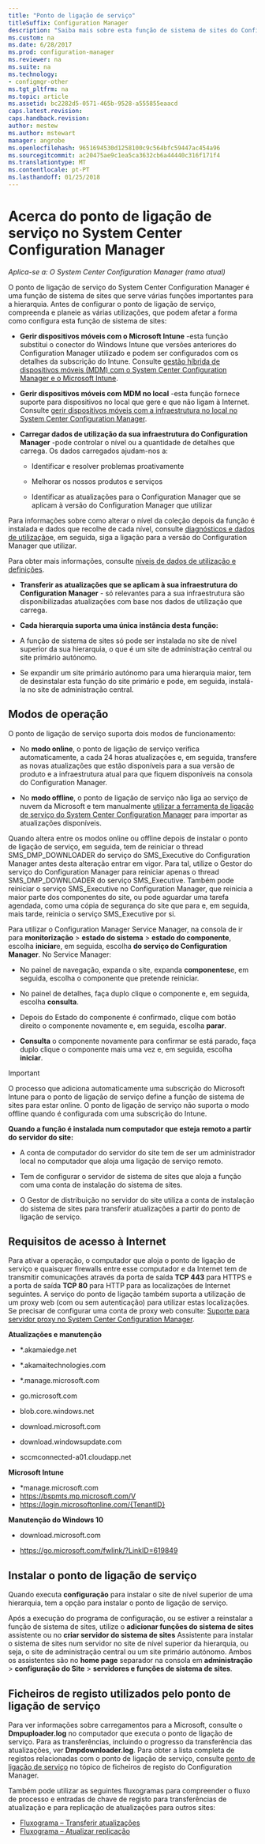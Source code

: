 ```yaml
---
title: "Ponto de ligação de serviço"
titleSuffix: Configuration Manager
description: "Saiba mais sobre esta função de sistema de sites do Configuration Manager e compreenda e planeie as várias utilizações."
ms.custom: na
ms.date: 6/28/2017
ms.prod: configuration-manager
ms.reviewer: na
ms.suite: na
ms.technology:
- configmgr-other
ms.tgt_pltfrm: na
ms.topic: article
ms.assetid: bc2282d5-0571-465b-9528-a555855eaacd
caps.latest.revision: 
caps.handback.revision: 
author: mestew
ms.author: mstewart
manager: angrobe
ms.openlocfilehash: 9651694530d1258100c9c564bfc59447ac454a96
ms.sourcegitcommit: ac20475ae9c1ea5ca3632cb6a44440c316f171f4
ms.translationtype: MT
ms.contentlocale: pt-PT
ms.lasthandoff: 01/25/2018
---
```

# <a name="about-the-service-connection-point-in-system-center-configuration-manager"></a>Acerca do ponto de ligação de serviço no System Center Configuration Manager

*Aplica-se a: O System Center Configuration Manager (ramo atual)*

O ponto de ligação de serviço do System Center Configuration Manager é uma função de sistema de sites que serve várias funções importantes para a hierarquia. Antes de configurar o ponto de ligação de serviço, compreenda e planeie as várias utilizações, que podem afetar a forma como configura esta função de sistema de sites:  

-   **Gerir dispositivos móveis com o Microsoft Intune** -esta função substitui o conector do Windows Intune que versões anteriores do Configuration Manager utilizado e podem ser configurados com os detalhes da subscrição do Intune. Consulte [gestão híbrida de dispositivos móveis (MDM) com o System Center Configuration Manager e o Microsoft Intune](../../../../mdm/understand/hybrid-mobile-device-management.md).  

-   **Gerir dispositivos móveis com MDM no local** -esta função fornece suporte para dispositivos no local que gere e que não ligam à Internet. Consulte [gerir dispositivos móveis com a infraestrutura no local no System Center Configuration Manager](../../../../mdm/understand/manage-mobile-devices-with-on-premises-infrastructure.md).  

-   **Carregar dados de utilização da sua infraestrutura do Configuration Manager** -pode controlar o nível ou a quantidade de detalhes que carrega. Os dados carregados ajudam-nos a:  

    -   Identificar e resolver problemas proativamente  

    -   Melhorar os nossos produtos e serviços  

    -   Identificar as atualizações para o Configuration Manager que se aplicam à versão do Configuration Manager que utilizar  

  Para informações sobre como alterar o nível da coleção depois da função é instalada e dados que recolhe de cada nível, consulte [diagnósticos e dados de utilização](/sccm/core/plan-design/diagnostics/diagnostics-and-usage-data)e, em seguida, siga a ligação para a versão do Configuration Manager que utilizar.  

  Para obter mais informações, consulte [níveis de dados de utilização e definições](../../../../core/servers/deploy/install/setup-reference.md#bkmk_usage).  

-   **Transferir as atualizações que se aplicam à sua infraestrutura do Configuration Manager** - só relevantes para a sua infraestrutura são disponibilizadas atualizações com base nos dados de utilização que carrega.  

- **Cada hierarquia suporta uma única instância desta função:**  

 -   A função de sistema de sites só pode ser instalada no site de nível superior da sua hierarquia, o que é um site de administração central ou site primário autónomo.  

  -   Se expandir um site primário autónomo para uma hierarquia maior, tem de desinstalar esta função do site primário e pode, em seguida, instalá-la no site de administração central.  


##  <a name="bkmk_modes"></a>Modos de operação  
 O ponto de ligação de serviço suporta dois modos de funcionamento:  

-   No **modo online**, o ponto de ligação de serviço verifica automaticamente, a cada 24 horas atualizações e, em seguida, transfere as novas atualizações que estão disponíveis para a sua versão de produto e a infraestrutura atual para que fiquem disponíveis na consola do Configuration Manager.  

-   No **modo offline**, o ponto de ligação de serviço não liga ao serviço de nuvem da Microsoft e tem manualmente [utilizar a ferramenta de ligação de serviço do System Center Configuration Manager](../../../../core/servers/manage/use-the-service-connection-tool.md) para importar as atualizações disponíveis.  

Quando altera entre os modos online ou offline depois de instalar o ponto de ligação de serviço, em seguida, tem de reiniciar o thread SMS_DMP_DOWNLOADER do serviço do SMS_Executive do Configuration Manager antes desta alteração entrar em vigor. Para tal, utilize o Gestor do serviço do Configuration Manager para reiniciar apenas o thread SMS_DMP_DOWNLOADER do serviço SMS_Executive. Também pode reiniciar o serviço SMS_Executive no Configuration Manager, que reinicia a maior parte dos componentes do site, ou pode aguardar uma tarefa agendada, como uma cópia de segurança do site que para e, em seguida, mais tarde, reinicia o serviço SMS_Executive por si.  

Para utilizar o Configuration Manager Service Manager, na consola de ir para **monitorização** > **estado do sistema** > **estado do componente**, escolha **iniciar**e, em seguida, escolha **do serviço do Configuration Manager**. No Service Manager:  

-   No painel de navegação, expanda o site, expanda **componentes**e, em seguida, escolha o componente que pretende reiniciar.  

-   No painel de detalhes, faça duplo clique o componente e, em seguida, escolha **consulta**.  

-   Depois do Estado do componente é confirmado, clique com botão direito o componente novamente e, em seguida, escolha **parar**.  

-   **Consulta** o componente novamente para confirmar se está parado, faça duplo clique o componente mais uma vez e, em seguida, escolha **iniciar**.  

> [!IMPORTANT]  
>  O processo que adiciona automaticamente uma subscrição do Microsoft Intune para o ponto de ligação de serviço define a função de sistema de sites para estar online. O ponto de ligação de serviço não suporta o modo offline quando é configurada com uma subscrição do Intune.  

**Quando a função é instalada num computador que esteja remoto a partir do servidor do site:**  

-   A conta de computador do servidor do site tem de ser um administrador local no computador que aloja uma ligação de serviço remoto.

-   Tem de configurar o servidor de sistema de sites que aloja a função com uma conta de instalação do sistema de sites.  

-   O Gestor de distribuição no servidor do site utiliza a conta de instalação do sistema de sites para transferir atualizações a partir do ponto de ligação de serviço.

##  <a name="bkmk_urls"></a>Requisitos de acesso à Internet  
Para ativar a operação, o computador que aloja o ponto de ligação de serviço e quaisquer firewalls entre esse computador e da Internet tem de transmitir comunicações através da porta de saída **TCP 443** para HTTPS e a porta de saída  **TCP 80** para HTTP para as localizações de Internet seguintes. A serviço do ponto de ligação também suporta a utilização de um proxy web (com ou sem autenticação) para utilizar estas localizações.  Se precisar de configurar uma conta de proxy web consulte: [Suporte para servidor proxy no System Center Configuration Manager](/sccm/core/plan-design/network/proxy-server-support).

**Atualizações e manutenção**  

-   *.akamaiedge.net  

-   *.akamaitechnologies.com 

-   *.manage.microsoft.com

-   go.microsoft.com

-   blob.core.windows.net  

-   download.microsoft.com  

-   download.windowsupdate.com

-   sccmconnected-a01.cloudapp.net  

**Microsoft Intune**  

-   *manage.microsoft.com  
-   https://bspmts.mp.microsoft.com/V
-   https://login.microsoftonline.com/{TenantID}


**Manutenção do Windows 10**  

-   download.microsoft.com  

-   https://go.microsoft.com/fwlink/?LinkID=619849  

## <a name="install-the-service-connection-point"></a>Instalar o ponto de ligação de serviço
Quando executa **configuração** para instalar o site de nível superior de uma hierarquia, tem a opção para instalar o ponto de ligação de serviço.

Após a execução do programa de configuração, ou se estiver a reinstalar a função de sistema de sites, utilize o **adicionar funções do sistema de sites** assistente ou no **criar servidor do sistema de sites** Assistente para instalar o sistema de sites num servidor no site de nível superior da hierarquia, ou seja, o site de administração central ou um site primário autónomo. Ambos os assistentes são no **home page** separador na consola em **administração** > **configuração do Site** > **servidores e funções de sistema de sites**.

## <a name="log-files-used-by-the-service-connection-point"></a>Ficheiros de registo utilizados pelo ponto de ligação de serviço
Para ver informações sobre carregamentos para a Microsoft, consulte o **Dmpuploader.log** no computador que executa o ponto de ligação de serviço.  Para as transferências, incluindo o progresso da transferência das atualizações, ver **Dmpdownloader.log**. Para obter a lista completa de registos relacionadas com o ponto de ligação de serviço, consulte [ponto de ligação de serviço](/sccm/core/plan-design/hierarchy/log-files#BKMK_WITLog) no tópico de ficheiros de registo do Configuration Manager.

Também pode utilizar as seguintes fluxogramas para compreender o fluxo de processo e entradas de chave de registo para transferências de atualização e para replicação de atualizações para outros sites:
 - [Fluxograma – Transferir atualizações](/sccm/core/servers/manage/download-updates-flowchart)
 - [Fluxograma – Atualizar replicação](/sccm/core/servers/manage/update-replication-flowchart)
